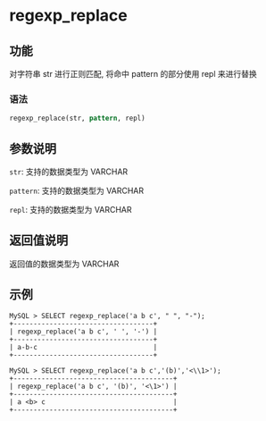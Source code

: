 # regexp_replace

## 功能

对字符串 str 进行正则匹配, 将命中 pattern 的部分使用 repl 来进行替换

### 语法

```Haskell
regexp_replace(str, pattern, repl)
```

## 参数说明

`str`: 支持的数据类型为 VARCHAR

`pattern`: 支持的数据类型为 VARCHAR

`repl`: 支持的数据类型为 VARCHAR

## 返回值说明

返回值的数据类型为 VARCHAR

## 示例

```Plain Text
MySQL > SELECT regexp_replace('a b c', " ", "-");
+-----------------------------------+
| regexp_replace('a b c', ' ', '-') |
+-----------------------------------+
| a-b-c                             |
+-----------------------------------+

MySQL > SELECT regexp_replace('a b c','(b)','<\\1>');
+----------------------------------------+
| regexp_replace('a b c', '(b)', '<\1>') |
+----------------------------------------+
| a <b> c                                |
+----------------------------------------+
```
